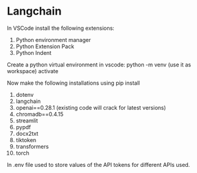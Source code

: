 # Langchain
In VSCode install the following extensions:
1. Python environment manager
2. Python Extension Pack
3. Python Indent

Create a python virtual environment in vscode: python -m venv <env-name>  (use it as workspace)
activate <env-name> 

Now make the following installations using pip install
1. dotenv
2. langchain
3. openai==0.28.1 (existing code will crack for latest versions)
4. chromadb==0.4.15
5. streamlit
6. pypdf
7. docx2txt
8. tiktoken
9. transformers
10. torch

In .env file used to store values of the API tokens for different APIs used.


 
